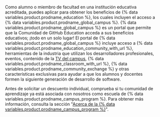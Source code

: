 Como alumno o miembro de facultad en una institución educativa acreditada, puedes aplicar para obtener los beneficios de {% data variables.product.prodname_education %}, los cuales incluyen el acceso a {% data variables.product.prodname_global_campus %}. {% data variables.product.prodname_global_campus %} es un portal que permite que la Comunidad de GitHub Education acceda a sus beneficios educativos; ¡todo en un solo lugar! El portal de {% data variables.product.prodname_global_campus %} incluye acceso a {% data variables.product.prodname_education_community_with_url %}, herramientas de la industria que utilizan los desarrolladores profesionales, eventos, contenido de la [TV del campus](https://www.twitch.tv/githubeducation), {% data variables.product.prodname_classroom_with_url %}, {% data variables.product.prodname_community_exchange %} y otras características exclusivas para ayudar a que los alumnos y docentes formen la siguiente generación de desarrollo de software.

Antes de solicitar un descuento individual, comprueba si tu comunidad de aprendizaje ya está asociada con nosotros como escuela de {% data variables.product.prodname_campus_program %}. Para obtener más información, consulta la sección "[Acerca de la {% data variables.product.prodname_campus_program %}](/education/explore-the-benefits-of-teaching-and-learning-with-github-education/about-github-campus-program)".

